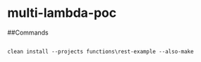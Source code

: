 # multi-lambda-poc

##Commands

<code>
clean install --projects functions\rest-example --also-make
</code>
